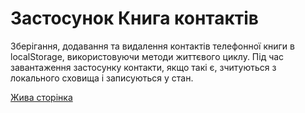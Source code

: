 # Застосунок Книга контактів

Зберігання, додавання та видалення контактів телефонної книги в localStorage,
використовуючи методи життєвого циклу. Під час завантаження застосунку контакти,
якщо такі є, зчитуються з локального сховища і записуються у стан.

[Жива сторінка](https://aripluss.github.io/goit-react-hw-06-phonebook/)

